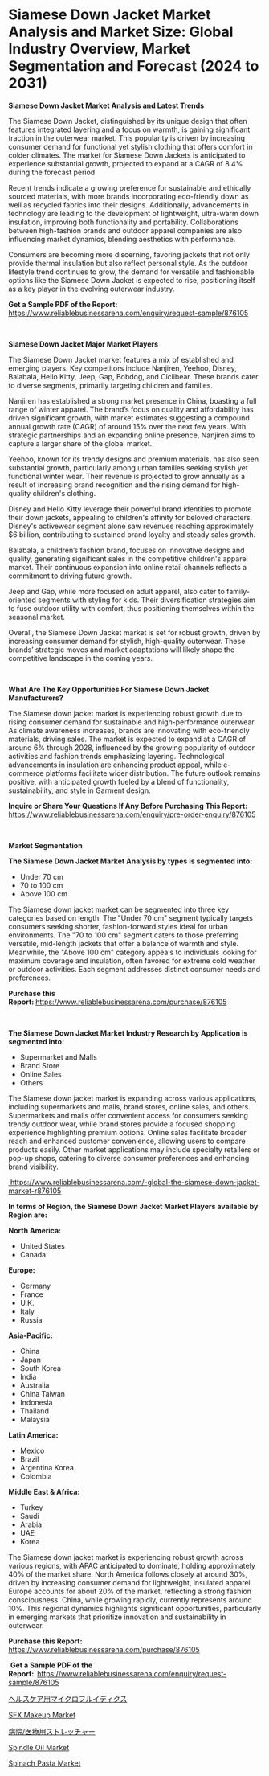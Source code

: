 <p><h1>Siamese Down Jacket Market Analysis and Market Size: Global Industry Overview, Market Segmentation and Forecast (2024 to 2031)</h1></p><p><strong>Siamese Down Jacket Market Analysis and Latest Trends</strong></p>
<p><p>The Siamese Down Jacket, distinguished by its unique design that often features integrated layering and a focus on warmth, is gaining significant traction in the outerwear market. This popularity is driven by increasing consumer demand for functional yet stylish clothing that offers comfort in colder climates. The market for Siamese Down Jackets is anticipated to experience substantial growth, projected to expand at a CAGR of 8.4% during the forecast period.</p><p>Recent trends indicate a growing preference for sustainable and ethically sourced materials, with more brands incorporating eco-friendly down as well as recycled fabrics into their designs. Additionally, advancements in technology are leading to the development of lightweight, ultra-warm down insulation, improving both functionality and portability. Collaborations between high-fashion brands and outdoor apparel companies are also influencing market dynamics, blending aesthetics with performance.</p><p>Consumers are becoming more discerning, favoring jackets that not only provide thermal insulation but also reflect personal style. As the outdoor lifestyle trend continues to grow, the demand for versatile and fashionable options like the Siamese Down Jacket is expected to rise, positioning itself as a key player in the evolving outerwear industry.</p></p>
<p><strong>Get a Sample PDF of the Report:&nbsp;</strong> <a href="https://www.reliablebusinessarena.com/enquiry/request-sample/876105">https://www.reliablebusinessarena.com/enquiry/request-sample/876105</a></p>
<p>&nbsp;</p>
<p><strong>Siamese Down Jacket Major Market Players</strong></p>
<p><p>The Siamese Down Jacket market features a mix of established and emerging players. Key competitors include Nanjiren, Yeehoo, Disney, Balabala, Hello Kitty, Jeep, Gap, Bobdog, and Ciciibear. These brands cater to diverse segments, primarily targeting children and families.</p><p>Nanjiren has established a strong market presence in China, boasting a full range of winter apparel. The brand’s focus on quality and affordability has driven significant growth, with market estimates suggesting a compound annual growth rate (CAGR) of around 15% over the next few years. With strategic partnerships and an expanding online presence, Nanjiren aims to capture a larger share of the global market.</p><p>Yeehoo, known for its trendy designs and premium materials, has also seen substantial growth, particularly among urban families seeking stylish yet functional winter wear. Their revenue is projected to grow annually as a result of increasing brand recognition and the rising demand for high-quality children's clothing.</p><p>Disney and Hello Kitty leverage their powerful brand identities to promote their down jackets, appealing to children's affinity for beloved characters. Disney's activewear segment alone saw revenues reaching approximately $6 billion, contributing to sustained brand loyalty and steady sales growth.</p><p>Balabala, a children’s fashion brand, focuses on innovative designs and quality, generating significant sales in the competitive children's apparel market. Their continuous expansion into online retail channels reflects a commitment to driving future growth.</p><p>Jeep and Gap, while more focused on adult apparel, also cater to family-oriented segments with styling for kids. Their diversification strategies aim to fuse outdoor utility with comfort, thus positioning themselves within the seasonal market.</p><p>Overall, the Siamese Down Jacket market is set for robust growth, driven by increasing consumer demand for stylish, high-quality outerwear. These brands’ strategic moves and market adaptations will likely shape the competitive landscape in the coming years.</p></p>
<p>&nbsp;</p>
<p><strong>What Are The Key Opportunities For Siamese Down Jacket Manufacturers?</strong></p>
<p><p>The Siamese down jacket market is experiencing robust growth due to rising consumer demand for sustainable and high-performance outerwear. As climate awareness increases, brands are innovating with eco-friendly materials, driving sales. The market is expected to expand at a CAGR of around 6% through 2028, influenced by the growing popularity of outdoor activities and fashion trends emphasizing layering. Technological advancements in insulation are enhancing product appeal, while e-commerce platforms facilitate wider distribution. The future outlook remains positive, with anticipated growth fueled by a blend of functionality, sustainability, and style in Garment design.</p></p>
<p><strong>Inquire or Share Your Questions If Any Before Purchasing This Report:</strong> <a href="https://www.reliablebusinessarena.com/enquiry/pre-order-enquiry/876105">https://www.reliablebusinessarena.com/enquiry/pre-order-enquiry/876105</a></p>
<p>&nbsp;</p>
<p><strong>Market Segmentation</strong></p>
<p><strong>The Siamese Down Jacket Market Analysis by types is segmented into:</strong></p>
<p><ul><li>Under 70 cm</li><li>70 to 100 cm</li><li>Above 100 cm</li></ul></p>
<p><p>The Siamese down jacket market can be segmented into three key categories based on length. The "Under 70 cm" segment typically targets consumers seeking shorter, fashion-forward styles ideal for urban environments. The "70 to 100 cm" segment caters to those preferring versatile, mid-length jackets that offer a balance of warmth and style. Meanwhile, the "Above 100 cm" category appeals to individuals looking for maximum coverage and insulation, often favored for extreme cold weather or outdoor activities. Each segment addresses distinct consumer needs and preferences.</p></p>
<p><strong>Purchase this Report:&nbsp;</strong><a href="https://www.reliablebusinessarena.com/purchase/876105">https://www.reliablebusinessarena.com/purchase/876105</a></p>
<p>&nbsp;</p>
<p><strong>The Siamese Down Jacket Market Industry Research by Application is segmented into:</strong></p>
<p><ul><li>Supermarket and Malls</li><li>Brand Store</li><li>Online Sales</li><li>Others</li></ul></p>
<p><p>The Siamese down jacket market is expanding across various applications, including supermarkets and malls, brand stores, online sales, and others. Supermarkets and malls offer convenient access for consumers seeking trendy outdoor wear, while brand stores provide a focused shopping experience highlighting premium options. Online sales facilitate broader reach and enhanced customer convenience, allowing users to compare products easily. Other market applications may include specialty retailers or pop-up shops, catering to diverse consumer preferences and enhancing brand visibility.</p></p>
<p><a href="https://www.reliablebusinessarena.com/-global-the-siamese-down-jacket-market-r876105">&nbsp;https://www.reliablebusinessarena.com/-global-the-siamese-down-jacket-market-r876105</a></p>
<p><strong>In terms of Region, the Siamese Down Jacket Market Players available by Region are:</strong></p>
<p>
    <p> <strong> North America: </strong>
        <ul>
            <li>United States</li>
            <li>Canada</li>
        </ul>
        </p> 
    <p> <strong> Europe: </strong>
        <ul>
            <li>Germany</li>
            <li>France</li>
            <li>U.K.</li>
            <li>Italy</li>
            <li>Russia</li>
        </ul>
        </p> 
    <p> <strong> Asia-Pacific: </strong>
        <ul>
            <li>China</li>
            <li>Japan</li>
            <li>South Korea</li>
            <li>India</li>
            <li>Australia</li>
            <li>China Taiwan</li>
            <li>Indonesia</li>
            <li>Thailand</li>
            <li>Malaysia</li>
        </ul>
        </p> 
    <p> <strong> Latin America: </strong>
        <ul>
            <li>Mexico</li>
            <li>Brazil</li>
            <li>Argentina Korea</li>
            <li>Colombia</li>
        </ul>
        </p> 
    <p> <strong> Middle East & Africa: </strong>
        <ul>
            <li>Turkey</li>
            <li>Saudi</li>
            <li>Arabia</li>
            <li>UAE</li>
            <li>Korea</li>
        </ul>
    </p>
    </p>
<p><p>The Siamese down jacket market is experiencing robust growth across various regions, with APAC anticipated to dominate, holding approximately 40% of the market share. North America follows closely at around 30%, driven by increasing consumer demand for lightweight, insulated apparel. Europe accounts for about 20% of the market, reflecting a strong fashion consciousness. China, while growing rapidly, currently represents around 10%. This regional dynamics highlights significant opportunities, particularly in emerging markets that prioritize innovation and sustainability in outerwear.</p></p>
<p><strong>Purchase this Report: </strong><a href="https://www.reliablebusinessarena.com/purchase/876105">https://www.reliablebusinessarena.com/purchase/876105</a></p>
<p>&nbsp;<strong>Get a Sample PDF of the Report:&nbsp;&nbsp;</strong><a href="https://www.reliablebusinessarena.com/enquiry/request-sample/876105">https://www.reliablebusinessarena.com/enquiry/request-sample/876105</a></p>
<p><strong></strong></p>
<p><p><a href="https://medium.com/@sheilabruen2023/healthcare-microfluidics-market-%E3%81%AE%E3%82%B0%E3%83%AD%E3%83%BC%E3%83%90%E3%83%AB%E5%B8%82%E5%A0%B4%E6%A6%82%E8%A6%81%E3%81%AF-%E4%B8%96%E7%95%8C%E3%81%8A%E3%82%88%E3%81%B3%E4%B8%BB%E8%A6%81%E5%B8%82%E5%A0%B4%E3%81%AB%E3%81%8A%E3%81%91%E3%82%8B%E6%A5%AD%E7%95%8C%E3%81%AB%E5%BD%B1%E9%9F%BF%E3%82%92%E4%B8%8E%E3%81%88%E3%82%8B%E4%B8%BB%E8%A6%81%E3%81%AA%E3%83%88%E3%83%AC%E3%83%B3%E3%83%89%E3%81%AB%E3%81%A4%E3%81%84%E3%81%A6-%E7%8B%AC%E8%87%AA%E3%81%AE%E8%A6%96%E7%82%B9%E3%82%92%E6%8F%90%E4%BE%9B%E3%81%97%E3%81%BE%E3%81%99-d176f7a1d96b">ヘルスケア用マイクロフルイディクス</a></p><p><a href="https://github.com/napierswinnyfg/Market-Research-Report-List-1/blob/main/sfx-makeup-market.md">SFX Makeup Market</a></p><p><a href="https://medium.com/@randallrunte2023/hospital-medical-stretchers-market-%E3%81%AF-%E3%82%B3%E3%82%B9%E3%83%88%E7%AE%A1%E7%90%86%E3%81%A8%E5%8A%B9%E7%8E%87%E5%90%91%E4%B8%8A%E3%82%92%E5%84%AA%E5%85%88%E3%81%97%E3%81%BE%E3%81%99-%E3%81%95%E3%82%89%E3%81%AB-%E5%A0%B1%E5%91%8A%E6%9B%B8%E3%81%AF%E5%B8%82%E5%A0%B4%E3%81%AE%E9%9C%80%E8%A6%81%E9%9D%A2%E3%81%A8%E4%BE%9B%E7%B5%A6%E9%9D%A2%E3%81%AE%E4%B8%A1%E6%96%B9%E3%82%92%E3%82%AB%E3%83%90%E3%83%BC%E3%81%97%E3%81%A6%E3%81%84%E3%81%BE%E3%81%99-5f82a1bdd33d">病院/医療用ストレッチャー</a></p><p><a href="https://medium.com/@lily.brown-0786/the-market-for-spindle-oil-market-is-examined-in-this-report-along-with-the-factors-that-are-638d15ea5a71">Spindle Oil Market</a></p><p><a href="https://medium.com/@broderickleannon/this-report-on-spinach-pasta-market-is-a-comprehensive-analysis-of-market-shares-strategies-da4a76727fa3">Spinach Pasta Market</a></p></p>